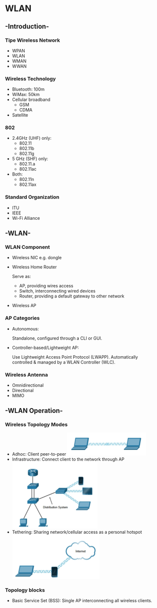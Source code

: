 # WLAN

## -Introduction-

### Tipe Wireless Network

- WPAN
- WLAN
- WMAN
- WWAN

### Wireless Technology

- Bluetooth: 100m
- WiMax: 50km
- Cellular broadband
  - GSM
  - CDMA
- Satellite

### 802

- 2.4GHz (UHF) only:
  - 802.11
  - 802.11b
  - 802.11g
- 5 GHz (SHF) only:
  - 802.11.a
  - 802.11ac
- Both:
  - 802.11n
  - 802.11ax
  
### Standard Organization

- ITU
- IEEE
- Wi-Fi Alliance

## -WLAN-

### WLAN Component

- Wireless NIC e.g. dongle
- Wireless Home Router

  Serve as:
  - AP, providing wires access
  - Switch, interconnecting wired devices
  - Router, providing a default gateway to other network
- Wireless AP

### AP Categories

- Autonomous:

  Standalone, configured through a CLI or GUI.
- Controller-based/Lightweight AP:

  Use Lightweight Access Point Protocol (LWAPP). Automatically controlled & managed by a WLAN Controller (WLC).

### Wireless Antenna

- Omnidirectional
- Directional
- MIMO

## -WLAN Operation-

### Wireless Topology Modes

- Adhoc: Client peer-to-peer
  ![Adhoc](img/topology-modes-adhoc.png)
- Infrastructure: Connect client to the network through AP
  ![Infrastructure](img/topology-modes-infrastructure.png)
- Tethering: Sharing network/cellular access as a personal hotspot
  ![Tethering](img/topology-modes-tethering.png)

### Topology blocks

- Basic Service Set (BSS): Single AP interconnecting all wireless clients.
